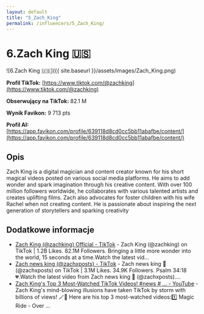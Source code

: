 ```yaml
---
layout: default
title: "5_Zach_King"
permalink: /influencers/5_Zach_King/
---
```


# 6.Zach King 🇺🇸

![6.Zach King 🇺🇸]({{ site.baseurl }}/assets/images/Zach_King.png)

**Profil TikTok:** [https://www.tiktok.com/@zachking](https://www.tiktok.com/@zachking)

**Obserwujący na TikTok:** 82.1 M

**Wynik Favikon:** 9 713 pts

**Profil AI:** [https://app.favikon.com/profile/639118d8cd0cc5bb11abafbe/content/](https://app.favikon.com/profile/639118d8cd0cc5bb11abafbe/content/)

## Opis

Zach King is a digital magician and content creator known for his short magical videos posted on various social media platforms. He aims to add wonder and spark imagination through his creative content. With over 100 million followers worldwide, he collaborates with various talented artists and creates uplifting films. Zach also advocates for foster children with his wife Rachel when not creating content. He is passionate about inspiring the next generation of storytellers and sparking creativity

## Dodatkowe informacje

- [Zach King (@zachking) Official - TikTok](https://www.tiktok.com/@zachking/) - Zach King (@zachking) on TikTok | 1.2B Likes. 82.1M Followers. Bringing a little more wonder into the world, 15 seconds at a time.Watch the latest vid...
- [Zach news king (@zachxposts) - TikTok](https://www.tiktok.com/@zachxposts) - Zach news king 🤴 (@zachxposts) on TikTok | 3.1M Likes. 34.9K Followers. Psalm 34:18 💔.Watch the latest video from Zach news king 🤴 (@zachxposts)....
- [Zach King's Top 3 Most-Watched TikTok Videos! #news # ... - YouTube](https://www.youtube.com/watch?v=fyJWje2qiro) - Zach King's mind-blowing illusions have taken TikTok by storm with billions of views! 🪄🚀 Here are his top 3 most-watched videos:1️⃣ Magic Ride - Over ...

